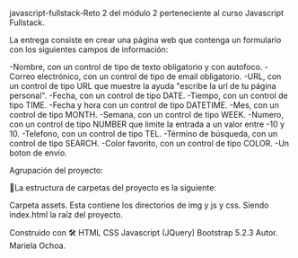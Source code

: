 javascript-fullstack-Reto 2 del módulo 2 perteneciente al curso Javascript Fullstack.

La entrega consiste en crear una página web que contenga un formulario con los siguientes campos de 
información:

-Nombre, con un control de tipo de texto obligatorio y con autofoco.
-Correo electrónico, con un control de tipo de email obligatorio.
-URL, con un control de tipo URL que muestre la ayuda "escribe la url de tu página personal".
-Fecha, con un control de tipo DATE.
-Tiempo, con un control de tipo TIME.
-Fecha y hora con un control de tipo DATETIME.
-Mes, con  un control de tipo MONTH.
-Semana, con un control de tipo WEEK.
-Numero, con un control de tipo NUMBER que limite la entrada a un valor entre -10 y 10.
-Telefono, con un control de tipo TEL.
-Término de búsqueda, con un control de tipo SEARCH.
-Color favorito, con un control de tipo COLOR.
-Un boton de envío.

Agrupación del proyecto:

🚀La estructura de carpetas del proyecto es la siguiente:

Carpeta assets. Esta contiene los directorios de img y js y css. Siendo index.html la raíz del proyecto.

Construido con 🛠 HTML CSS Javascript (JQuery) Bootstrap 5.2.3 Autor. Mariela Ochoa.